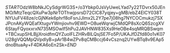 $START$OdzW8bNkJCySdgrWG3S+/o3Ybkp0JsVyUweLYad7y22TDvrx50JEnMO/MtzTeqcQXuPw3pNrTOThwjpsrsD72ClC87yqjey+gMB/ebZ4EICY038TNYUuFV48ze/cGjNKek6phrf8oFsnJJlmx2L2Y7pe7j08hg7NYCOCmukzj7SXJPcnAKyWQEafXtugvYWmjiovhv9EWD+O8ueWqrwjCMdQP8sXcQ6SzcgXV6StayFQyoxxrxN735MSOwIf5hPu2JAVHNW835Xs9HeOBe4sqMRQBSwqm+TBCxupSHLBjjXroidfmQYZuolFLZHRvBlLQsjSE7Fo5P/UKAJfDZfd80o1vK07U28gVQQMpQVpdIyB+pAr1B4wZPv8qCMBccj64vCsznq2UYwBTq8v9EAp5dnoBtuaAy+F4DKA6oEn2Sk=$END$